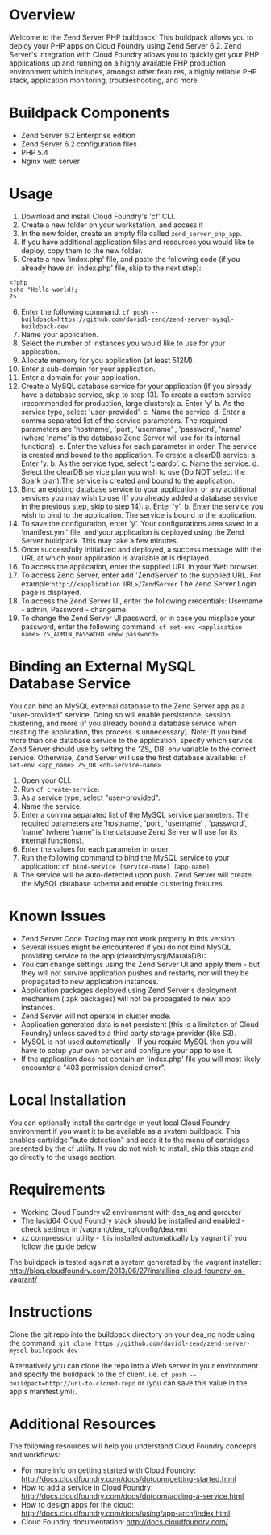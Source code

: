 # Overview

Welcome to the Zend Server PHP buildpack! This buildpack allows you to deploy your PHP apps on Cloud Foundry using Zend Server 6.2. 
Zend Server's integration with Cloud Foundry allows you to quickly get your PHP applications up and running on a highly available PHP production environment which includes, amongst other features, a highly reliable PHP stack, application monitoring, troubleshooting, and more.

# Buildpack Components

* Zend Server 6.2 Enterprise edition
* Zend Server 6.2 configuration files
* PHP 5.4
* Nginx web server
 

# Usage
1. Download and install Cloud Foundry's 'cf' CLI.
2. Create a new folder on your workstation, and access it
3. In the new folder, create an empty file called `zend_server_php_app`. 
4. If you have additional application files and resources you would like to deploy, copy them to the new folder.
5. Create a new 'index.php' file, and paste the following code (if you already have an 'index.php' file, skip to the next step):
```
<?php
echo "Hello world!;
?>
```
6. Enter the following command:
`cf push --buildpack=https://github.com/davidl-zend/zend-server-mysql-buildpack-dev` 
7. Name your application.
8. Select the number of instances you would like to use for your application.
9. Allocate memory for you application (at least 512M).
10. Enter a sub-domain for your application.
11. Enter a domain for your application.
12. Create a MySQL database service for your application (if you already have a database service, skip to step 13). To create a custom service (recommended for production, large clusters):
a. Enter 'y'
b. As the service type, select 'user-provided'.
c. Name the service.
d. Enter a comma separated list of the service parameters.
The required parameters are 'hostname', 'port', 'username' , 'password', 'name' (where 'name' is the database Zend Server will use for its internal functions).
e. Enter the values for each parameter in order. The service is created and bound to the application.
To create a clearDB service:
a. Enter 'y.
b. As the service type, select 'cleardb'.
c. Name the service.
d. Select the clearDB service plan you wish to use (Do NOT select the Spark plan).The service is created and bound to the application.
13. Bind an existing database service to your application, or any additional services you may wish to use (If you already added a database service in the previous step, skip to step 14): a. Enter 'y'. b. Enter the service you wish to bind to the application. The service is bound to the application.
14. To save the configuration, enter 'y'. Your configurations area saved in a 'manifest.yml' file, and your application is deployed using the Zend Server buildpack. This may take a few minutes.
15. Once successfully initialized and deployed, a success message with the URL at which your application is available at is displayed.
16. To access the application, enter the supplied URL in your Web browser.
17. To access Zend Server, enter add 'ZendServer' to the supplied URL. For example:`http://<application URL>/ZendServer` The Zend Server Login page is displayed.
18. To access the Zend Server UI, enter the following credentials: Username - admin, Password - changeme.
19. To change the Zend Server UI password, or in case you misplace your password, enter the following command:
`cf set-env <application name> ZS_ADMIN_PASSWORD <new password>`

# Binding an External MySQL Database Service
You can bind an MySQL external database to the Zend Server app as a "user-provided" service. Doing so will enable persistence, session clustering, and more (if you already bound a database service when creating the application, this process is unnecessary). 
Note:
If you bind more than one database service to the application, specify which service Zend Server should use by setting the 'ZS_ DB' env variable to the correct service. Otherwise, Zend Server will use the first database available: 
`cf set-env <app_name> ZS_DB <db-service-name>`

1. Open your CLI.
2. Run `cf create-service`.
2. As a service type, select "user-provided".
3. Name the service.
4. Enter a comma separated list of the MySQL service parameters.
The required parameters are 'hostname', 'port', 'username' , 'password', 'name' (where 'name' is the database Zend Server will use for its internal functions).
5. Enter the values for each parameter in order.
6. Run the following command to bind the MySQL service to your application: `cf bind-service [service-name] [app-name]`.
7. The service will be auto-detected upon push. Zend Server will create the MySQL database schema and enable clustering features.


# Known Issues
* Zend Server Code Tracing may not work properly in this version.
* Several issues might be encountered if you do not bind MySQL providing service to the app (cleardb/mysql/MaraiaDB):
 * You can change settings using the Zend Server UI and apply them - but they will not survive application pushes and restarts, nor will they be propagated to new application instances.
 * Application packages deployed using Zend Server's deployment mechanism (.zpk packages) will not be propagated to new app instances.
 * Zend Server will not operate in cluster mode.
* Application generated data is not persistent (this is a limitation of Cloud Foundry) unless saved to a third party storage provider (like S3). 
* MySQL is not used automatically - If you require MySQL then you will have to setup your own server and configure your app to use it.
* If the application does not contain an 'index.php' file you will most likely encounter a "403 permission denied error".

# Local Installation
You can optionally install the cartridge in yout local Cloud Foundry environment if you want it to be available as a system buildpack. This enables cartridge "auto detection" and adds it to the menu of cartridges presented by the cf utility. If you do not wish to install, skip this stage and go directly to the usage section.

# Requirements
* Working Cloud Foundry v2 environment with dea_ng and gorouter
* The lucid64 Cloud Foundry stack should be installed and enabled - check settings in /vagrant/dea_ng/config/dea.yml
* xz compression utility - it is installed automatically by vagrant if you follow the guide below

The buildpack is tested against a system generated by the vagrant installer: http://blog.cloudfoundry.com/2013/06/27/installing-cloud-foundry-on-vagrant/

# Instructions
Clone the git repo into the buildpack directory on your dea_ng node using the command:
`git clone https://github.com/davidl-zend/zend-server-mysql-buildpack-dev`

Alternatively you can clone the repo into a Web server in your environment and specify the buildpack to the cf client. 
i.e.  `cf push --buildpack=http://url-to-cloned-repo` or   (you can save this value in the app's manifest.yml).

# Additional Resources
The following resources will help you understand Cloud Foundry concepts and workflows:
* For more info on getting started with Cloud Foundry: http://docs.cloudfoundry.com/docs/dotcom/getting-started.html
* How to add a service in Cloud Foundry: http://docs.cloudfoundry.com/docs/dotcom/adding-a-service.html
* How to design apps for the cloud: http://docs.cloudfoundry.com/docs/using/app-arch/index.html
* Cloud Foundry documentation: http://docs.cloudfoundry.com/
